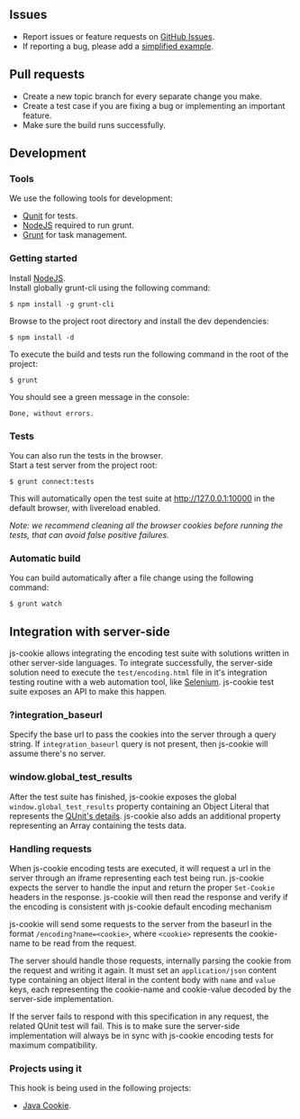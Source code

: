 ﻿## Issues

- Report issues or feature requests on [GitHub Issues](https://github.com/js-cookie/js-cookie/issues).
- If reporting a bug, please add a [simplified example](http://sscce.org/).

## Pull requests
- Create a new topic branch for every separate change you make.
- Create a test case if you are fixing a bug or implementing an important feature.
- Make sure the build runs successfully.

## Development

### Tools
We use the following tools for development:

- [Qunit](http://qunitjs.com/) for tests.
- [NodeJS](http://nodejs.org/download/) required to run grunt.
- [Grunt](http://gruntjs.com/getting-started) for task management.

### Getting started 
Install [NodeJS](http://nodejs.org/).  
Install globally grunt-cli using the following command:

    $ npm install -g grunt-cli

Browse to the project root directory and install the dev dependencies:

    $ npm install -d

To execute the build and tests run the following command in the root of the project:

    $ grunt

You should see a green message in the console:

    Done, without errors.

### Tests
You can also run the tests in the browser.  
Start a test server from the project root:

    $ grunt connect:tests

This will automatically open the test suite at http://127.0.0.1:10000 in the default browser, with livereload enabled.

_Note: we recommend cleaning all the browser cookies before running the tests, that can avoid false positive failures._

### Automatic build
You can build automatically after a file change using the following command:

    $ grunt watch

## Integration with server-side

js-cookie allows integrating the encoding test suite with solutions written in other server-side languages. To integrate successfully, the server-side solution need to execute the `test/encoding.html` file in it's integration testing routine with a web automation tool, like [Selenium](http://www.seleniumhq.org/). js-cookie test suite exposes an API to make this happen.

### ?integration_baseurl

Specify the base url to pass the cookies into the server through a query string. If `integration_baseurl` query is not present, then js-cookie will assume there's no server.

### window.global_test_results

After the test suite has finished, js-cookie exposes the global `window.global_test_results` property containing an Object Literal that represents the [QUnit's details](http://api.qunitjs.com/QUnit.done/). js-cookie also adds an additional property representing an Array containing the tests data.

### Handling requests

When js-cookie encoding tests are executed, it will request a url in the server through an iframe representing each test being run. js-cookie expects the server to handle the input and return the proper `Set-Cookie` headers in the response. js-cookie will then read the response and verify if the encoding is consistent with js-cookie default encoding mechanism

js-cookie will send some requests to the server from the baseurl in the format `/encoding?name=<cookie>`, where `<cookie>` represents the cookie-name to be read from the request.

The server should handle those requests, internally parsing the cookie from the request and writing it again. It must set an `application/json` content type containing an object literal in the content body with `name` and `value` keys, each representing the cookie-name and cookie-value decoded by the server-side implementation.

If the server fails to respond with this specification in any request, the related QUnit test will fail. This is to make sure the server-side implementation will always be in sync with js-cookie encoding tests for maximum compatibility.

### Projects using it

This hook is being used in the following projects:

* [Java Cookie](https://github.com/js-cookie/java-cookie).
